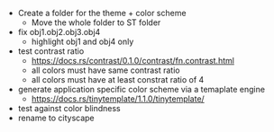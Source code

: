 - Create a folder for the theme + color scheme
  - Move the whole folder to ST folder 
- fix obj1.obj2.obj3.obj4
  - highlight obj1 and obj4 only
- test contrast ratio
  - https://docs.rs/contrast/0.1.0/contrast/fn.contrast.html
  - all colors must have same contrast ratio
  - all colors must have at least constrat ratio of 4
- generate application specific color scheme via a temaplate engine
  - https://docs.rs/tinytemplate/1.1.0/tinytemplate/
- test against color blindness
- rename to cityscape